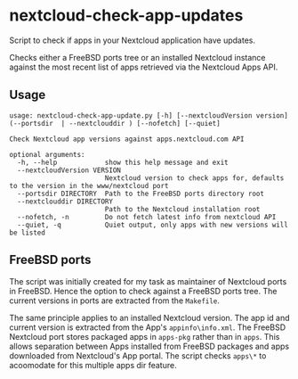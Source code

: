 # nextcloud-check-app-updates

Script to check if apps in your Nextcloud application have updates.

Checks either a FreeBSD ports tree or an installed Nextcloud instance against
the most recent list of apps retrieved via the Nextcloud Apps API.

## Usage

```
usage: nextcloud-check-app-update.py [-h] [--nextcloudVersion version] (--portsdir  | --nextclouddir ) [--nofetch] [--quiet]

Check Nextcloud app versions against apps.nextcloud.com API

optional arguments:
  -h, --help            show this help message and exit
  --nextcloudVersion VERSION
                        Nextcloud version to check apps for, defaults to the version in the www/nextcloud port
  --portsdir DIRECTORY  Path to the FreeBSD ports directory root
  --nextclouddir DIRECTORY
                        Path to the Nextcloud installation root
  --nofetch, -n         Do not fetch latest info from nextcloud API
  --quiet, -q           Quiet output, only apps with new versions will be listed
```

## FreeBSD ports

The script was initially created for my task as maintainer of Nextcloud ports
in FreeBSD. Hence the option to check against a FreeBSD ports tree.
The current versions in ports are extracted from the `Makefile`.

The same principle applies to an installed Nextcloud version. The app id and
current version is extracted from the App's `appinfo\info.xml`.
The FreeBSD Nextcloud port stores packaged apps in `apps-pkg` rather than in
`apps`. This allows separation between Apps installed from FreeBSD packages
and apps downloaded from Nextcloud's App portal.
The script checks `apps\*` to acoomodate for this multiple apps dir feature.
